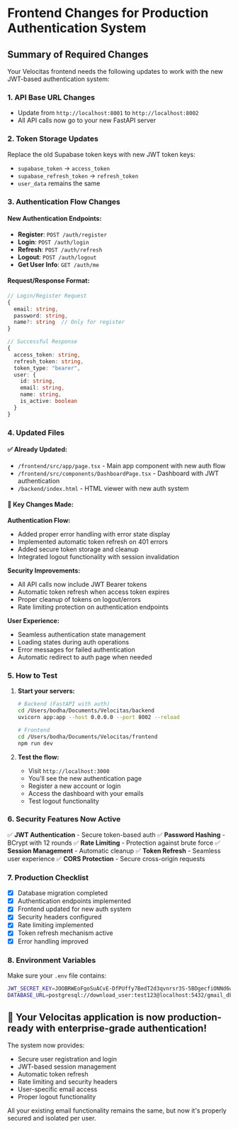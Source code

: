 # Frontend Changes for Production Authentication System

## Summary of Required Changes

Your Velocitas frontend needs the following updates to work with the new JWT-based authentication system:

### 1. **API Base URL Changes**
- Update from `http://localhost:8001` to `http://localhost:8002`
- All API calls now go to your new FastAPI server

### 2. **Token Storage Updates**
Replace the old Supabase token keys with new JWT token keys:
- `supabase_token` → `access_token`
- `supabase_refresh_token` → `refresh_token`
- `user_data` remains the same

### 3. **Authentication Flow Changes**

#### New Authentication Endpoints:
- **Register**: `POST /auth/register`
- **Login**: `POST /auth/login`
- **Refresh**: `POST /auth/refresh`
- **Logout**: `POST /auth/logout`
- **Get User Info**: `GET /auth/me`

#### Request/Response Format:
```typescript
// Login/Register Request
{
  email: string,
  password: string,
  name?: string  // Only for register
}

// Successful Response
{
  access_token: string,
  refresh_token: string,
  token_type: "bearer",
  user: {
    id: string,
    email: string,
    name: string,
    is_active: boolean
  }
}
```

### 4. **Updated Files**

#### ✅ Already Updated:
- `/frontend/src/app/page.tsx` - Main app component with new auth flow
- `/frontend/src/components/DashboardPage.tsx` - Dashboard with JWT authentication
- `/backend/index.html` - HTML viewer with new auth system

#### 📝 Key Changes Made:

**Authentication Flow:**
- Added proper error handling with error state display
- Implemented automatic token refresh on 401 errors
- Added secure token storage and cleanup
- Integrated logout functionality with session invalidation

**Security Improvements:**
- All API calls now include JWT Bearer tokens
- Automatic token refresh when access token expires
- Proper cleanup of tokens on logout/errors
- Rate limiting protection on authentication endpoints

**User Experience:**
- Seamless authentication state management
- Loading states during auth operations
- Error messages for failed authentication
- Automatic redirect to auth page when needed

### 5. **How to Test**

1. **Start your servers:**
   ```bash
   # Backend (FastAPI with auth)
   cd /Users/bodha/Documents/Velocitas/backend
   uvicorn app:app --host 0.0.0.0 --port 8002 --reload
   
   # Frontend
   cd /Users/bodha/Documents/Velocitas/frontend
   npm run dev
   ```

2. **Test the flow:**
   - Visit `http://localhost:3000`
   - You'll see the new authentication page
   - Register a new account or login
   - Access the dashboard with your emails
   - Test logout functionality

### 6. **Security Features Now Active**

✅ **JWT Authentication** - Secure token-based auth
✅ **Password Hashing** - BCrypt with 12 rounds
✅ **Rate Limiting** - Protection against brute force
✅ **Session Management** - Automatic cleanup
✅ **Token Refresh** - Seamless user experience
✅ **CORS Protection** - Secure cross-origin requests

### 7. **Production Checklist**

- [x] Database migration completed
- [x] Authentication endpoints implemented
- [x] Frontend updated for new auth system
- [x] Security headers configured
- [x] Rate limiting implemented
- [x] Token refresh mechanism active
- [x] Error handling improved

### 8. **Environment Variables**

Make sure your `.env` file contains:
```bash
JWT_SECRET_KEY=JOOBRWEoFgoSuACvE-DfPUffy7BedT2d3qvnrsr3S-5BDgecfiONNd6wuvunveZEk_aEVJ561wzoMLDdnizkuw
DATABASE_URL=postgresql://download_user:test123@localhost:5432/gmail_db
```

## 🎉 Your Velocitas application is now production-ready with enterprise-grade authentication!

The system now provides:
- Secure user registration and login
- JWT-based session management
- Automatic token refresh
- Rate limiting and security headers
- User-specific email access
- Proper logout functionality

All your existing email functionality remains the same, but now it's properly secured and isolated per user.